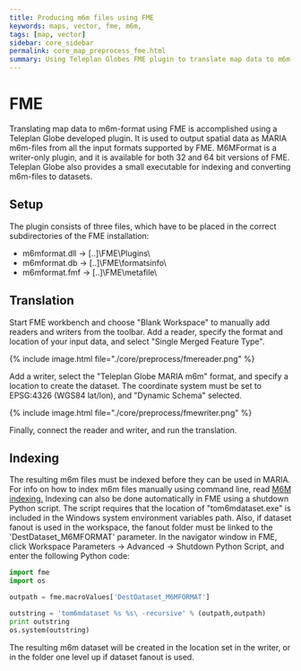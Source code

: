 ```yaml
---
title: Producing m6m files using FME
keywords: maps, vector, fme, m6m,
tags: [map, vector]
sidebar: core_sidebar
permalink: core_map_preprocess_fme.html
summary: Using Teleplan Globes FME plugin to translate map data to m6m-format
---
```


# FME

Translating map data to m6m-format using FME is accomplished using a Teleplan Globe developed plugin. It is used to output spatial data as MARIA m6m-files from all the input formats supported by FME. M6MFormat is a writer-only plugin, and it is available for both 32 and 64 bit versions of FME. Teleplan Globe also provides a small executable for indexing and converting m6m-files to datasets.


## Setup

The plugin consists of three files, which have to be placed in the correct subdirectories of the FME installation:

*  m6mformat.dll → [..]\FME\Plugins\
*  m6mformat.db  → [..]\FME\formatsinfo\
*  m6mformat.fmf → [..]\FME\metafile\

## Translation

Start FME workbench and choose "Blank Workspace" to manually add readers and writers from the toolbar. Add a reader, specify the format and location of your input data, and select "Single Merged Feature Type".  

{% include image.html file="./core/preprocess/fmereader.png" %}

Add a writer, select the "Teleplan Globe MARIA m6m" format, and specify a location to create the dataset. The coordinate system must be set to EPSG:4326 (WGS84 lat/lon), and "Dynamic Schema" selected.

{% include image.html file="./core/preprocess/fmewriter.png" %}

Finally, connect the reader and writer, and run the translation. 

## Indexing

The resulting m6m files must be indexed before they can be used in MARIA. For info on how to index m6m files manually using command line, read [M6M indexing.](./core_map_preprocess_m6m_indexing.html) 
Indexing can also be done automatically in FME using a shutdown Python script. The script requires that the location of "tom6mdataset.exe" is included in the Windows system environment variables path. Also, if dataset fanout is used in the workspace, the fanout folder must be linked to the 'DestDataset_M6MFORMAT' parameter.  In the navigator window in FME, click Workspace Parameters → Advanced → Shutdown Python Script, and enter the following Python code:

```python
import fme
import os

outpath = fme.macroValues['DestDataset_M6MFORMAT']

outstring = 'tom6mdataset %s %s\ -recursive' % (outpath,outpath)
print outstring
os.system(outstring)
```

The resulting m6m dataset will be created in the location set in the writer, or in the folder one level up if dataset fanout is used.










